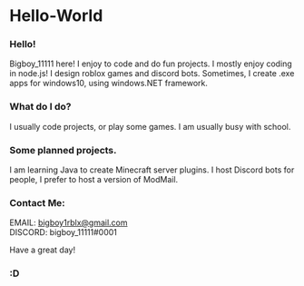 # Hello-World
### Hello!

Bigboy_11111 here! I enjoy to code and do fun projects. I mostly enjoy coding in node.js!
I design roblox games and discord bots. Sometimes, I create .exe apps for windows10, using windows.NET framework.

### What do I do?
I usually code projects, or play some games. I am usually busy with school.

### Some planned projects.
I am learning Java to create Minecraft server plugins.
I host Discord bots for people, I prefer to host a version of ModMail.

### Contact Me:</BR>
  EMAIL: bigboy1rblx@gmail.com</BR>
  DISCORD: bigboy_11111#0001</BR>
  
  Have a great day!
  
  ### :D
